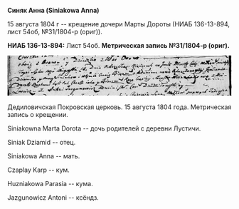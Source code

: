 **Синяк Анна (Siniakowa Anna)**

15 августа 1804 г -- крещение дочери Марты Дороты (НИАБ 136-13-894, лист
54об, №31/1804-р (ориг)).

**НИАБ 136-13-894:** Лист 54об. **Метрическая запись №31/1804-р
(ориг).**

![](./media/a05b925825c914ef2e86de3009e2bb2658d7530a.png)

Дедиловичская Покровская церковь. 15 августа 1804 года. Метрическая
запись о крещении.

Siniakowna Marta Dorota -- дочь родителей с деревни Лустичи.

Siniak Dziamid -- отец.

Siniakowa Anna -- мать.

Czaplay Karp -- кум.

Huzniakowa Parasia -- кума.

Jazgunowicz Antoni -- ксёндз.
